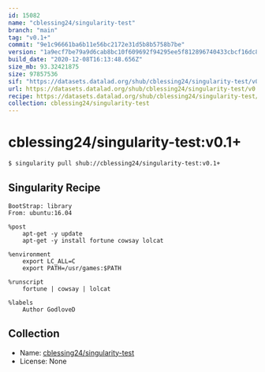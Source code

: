 ```yaml
---
id: 15082
name: "cblessing24/singularity-test"
branch: "main"
tag: "v0.1+"
commit: "9e1c96661ba6b11e56bc2172e31d5b8b5758b7be"
version: "1a9ecf7be79a9d6cab8bc10f609692f94295ee5f812896740433cbcf16dc8713"
build_date: "2020-12-08T16:13:48.656Z"
size_mb: 93.32421875
size: 97857536
sif: "https://datasets.datalad.org/shub/cblessing24/singularity-test/v0.1+/2020-12-08-9e1c9666-1a9ecf7b/1a9ecf7be79a9d6cab8bc10f609692f94295ee5f812896740433cbcf16dc8713.sif"
url: https://datasets.datalad.org/shub/cblessing24/singularity-test/v0.1+/2020-12-08-9e1c9666-1a9ecf7b/
recipe: https://datasets.datalad.org/shub/cblessing24/singularity-test/v0.1+/2020-12-08-9e1c9666-1a9ecf7b/Singularity
collection: cblessing24/singularity-test
---
```


# cblessing24/singularity-test:v0.1+

```bash
$ singularity pull shub://cblessing24/singularity-test:v0.1+
```

## Singularity Recipe

```singularity
BootStrap: library
From: ubuntu:16.04

%post
    apt-get -y update
    apt-get -y install fortune cowsay lolcat

%environment
    export LC_ALL=C
    export PATH=/usr/games:$PATH

%runscript
    fortune | cowsay | lolcat

%labels
    Author GodloveD
```

## Collection

 - Name: [cblessing24/singularity-test](https://github.com/cblessing24/singularity-test)
 - License: None

